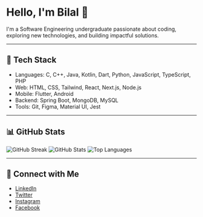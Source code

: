 # Hello, I'm Bilal 👋

I'm a Software Engineering undergraduate passionate about coding, exploring new technologies, and building impactful solutions.

---

## 🔧 Tech Stack

- Languages: C, C++, Java, Kotlin, Dart, Python, JavaScript, TypeScript, PHP
- Web: HTML, CSS, Tailwind, React, Next.js, Node.js
- Mobile: Flutter, Android
- Backend: Spring Boot, MongoDB, MySQL
- Tools: Git, Figma, Material UI, Jest

---

## 📊 GitHub Stats

![GitHub Streak](http://github-readme-streak-stats.herokuapp.com?user=BilalR4M&theme=default)
![GitHub Stats](https://github-readme-stats.vercel.app/api?username=BilalR4M&show_icons=true&theme=default)
![Top Languages](https://github-readme-stats.vercel.app/api/top-langs/?username=BilalR4M&layout=compact)

---

## 🔗 Connect with Me

- [LinkedIn](https://www.linkedin.com/in/bilalr4m/)
- [Twitter](https://x.com/bilz0_0)
- [Instagram](https://www.instagram.com/bilz0_0/)
- [Facebook](https://www.facebook.com/mohommed.bilal.3/)
